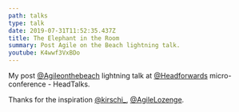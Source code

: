 ```yaml
---
path: talks
type: talk
date: 2019-07-31T11:52:35.437Z
title: The Elephant in the Room
summary: Post Agile on the Beach lightning talk.
youtube: K4wwf3VxBDo
---
```

My post  [@Agileonthebeach](https://twitter.com/@Agileonthebeach) lightning talk at [@Headforwards](https://twitter.com/@Headforwards) micro-conference - HeadTalks.

 Thanks for the inspiration [@kirschi_](https://twitter.com/@kirschi_), [@AgileLozenge](https://twitter.com/@AgileLozenge).
